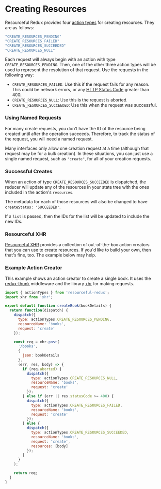 # Creating Resources

Resourceful Redux provides four [action types](./faq/action-types.md) for
creating resources. They are as follows:

```js
"CREATE_RESOURCES_PENDING"
"CREATE_RESOURCES_FAILED"
"CREATE_RESOURCES_SUCCEEDED"
"CREATE_RESOURCES_NULL"
```

Each request will always begin with an action with type
`CREATE_RESOURCES_PENDING`. Then, one of the other three action types will be
used to represent the resolution of that request. Use the requests in the
following way:

- `CREATE_RESOURCES_FAILED`: Use this if the request fails for any reason. This
  could be network errors, or any
  [HTTP Status Code](https://en.wikipedia.org/wiki/List_of_HTTP_status_codes)
  greater than 400.
- `CREATE_RESOURCES_NULL`: Use this is the request is aborted.
- `CREATE_RESOURCES_SUCCEEDED`: Use this when the request was successful.

### Using Named Requests

For many create requests, you don't have the ID of the resource being created
until after the operation succeeds. Therefore, to track the status of the
request, you will need a named request.

Many interfaces only allow one creation request at a time (although that
request may be for a bulk creation). In these situations, you can just use a
single named request, such as `"create"`, for all of your creation requests.

### Successful Creates

When an action of type `CREATE_RESOURCES_SUCCEEDED` is dispatched, the
reducer will update any of the resources in your state tree with the ones
included in the action's `resources`.

The metadata for each of those resources will also be changed to have
`createStatus: 'SUCCEEDED'`.

If a `list` is passed, then the IDs for the list will be updated to include
the new IDs.

### Resourceful XHR

[Resourceful XHR](/docs/extras/resourceful-xhr.md) 
provides a collection of out-of-the-box action creators that you can use to 
create resources. If you'd like to build your own, then that's fine, too. The 
example below may help.

### Example Action Creator

This example shows an action creator to create a single book. It uses the
[redux-thunk](https://github.com/gaearon/redux-thunk) middleware and the
library [xhr](https://github.com/naugtur/xhr) for making requests.

```js
import { actionTypes } from 'resourceful-redux';
import xhr from 'xhr';

export default function createBook(bookDetails) {
  return function(dispatch) {
    dispatch({
      type: actionTypes.CREATE_RESOURCES_PENDING,
      resourceName: 'books',
      request: 'create'
    });

    const req = xhr.post(
      '/books',
      {
        json: bookDetails
      },
      (err, res, body) => {
        if (req.aborted) {
          dispatch({
            type: actionTypes.CREATE_RESOURCES_NULL,
            resourceName: 'books',
            request: 'create'
          });
        } else if (err || res.statusCode >= 400) {
          dispatch({
            type: actionTypes.CREATE_RESOURCES_FAILED,
            resourceName: 'books',
            request: 'create'
          });
        } else {
          dispatch({
            type: actionTypes.CREATE_RESOURCES_SUCCEEDED,
            resourceName: 'books',
            request: 'create',
            resources: [body]
          });
        }
      }
    );

    return req;
  }
}
```
